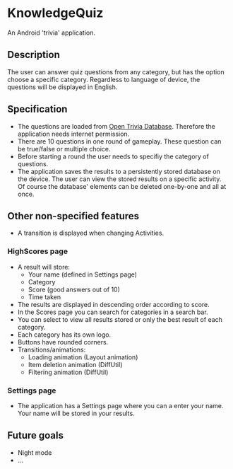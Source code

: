 # KnowledgeQuiz
An Android 'trivia' application.
## Description
 The user can answer quiz questions from any category, but has the option choose a specific category.
 Regardless to language of device, the questions will be displayed in English.
 ## Specification
* The questions are loaded from [Open Trivia Database](http://opentdb.com). Therefore the application needs internet permission.
* There are 10 questions in one round of gameplay. These question can be true/false or multiple choice.
* Before starting a round the user needs to specifiy the category of questions.
* The application saves the results to a persistently stored database on the device. The user can view the stored results on a specific activity. Of course the database' elements can be deleted one-by-one and all at once.
## Other non-specified features
* A transition is displayed when changing Activities.
### HighScores page
* A result will store:
  * Your name (defined in Settings page)
  * Category
  * Score (good answers out of 10)
  * Time taken 
* The results are displayed in descending order according to score.
* In the Scores page you can search for categories in a search bar.
* You can select to view all results stored or only the best result of each category.
* Each category has its own logo.
* Buttons have rounded corners.
* Transitions/animations:
  * Loading animation (Layout animation)
  * Item deletion animation (DiffUtil)
  * Filtering animation (DiffUtil)
### Settings page
* The application has a Settings page where you can a enter your name. Your name will be stored in your results.

## Future goals
* Night mode
* ...
